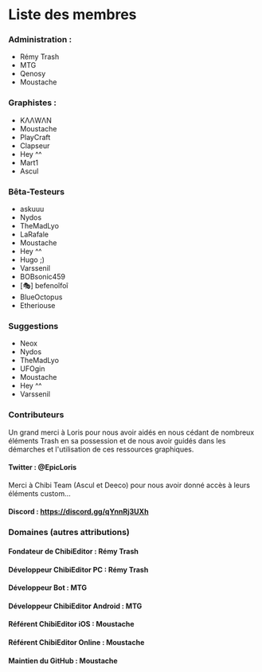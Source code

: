 # Liste des membres

### Administration :

- Rémy Trash
- MTG
- Qenosy
- Moustache

### Graphistes :

- KΛΛWΛΝ
- Moustache
- PlayCraft
- Clapseur
- Hey ^^
- Mart1
- Ascul

### Bêta-Testeurs

- askuuu
- Nydos
- TheMadLyo
- LaRafale
- Moustache
- Hey ^^
- Hugo ;)
- Varssenil
- BOBsonic459
- [🎭] befenoîfoî
- BlueOctopus
- Etheriouse

### Suggestions

- Neox
- Nydos
- TheMadLyo
- UFOgin
- Moustache
- Hey ^^
- Varssenil

### Contributeurs

Un grand merci à Loris pour nous avoir aidés en nous cédant de nombreux éléments Trash en sa possession et de nous avoir guidés dans les démarches et l'utilisation de ces ressources graphiques.
#### Twitter : @EpicLoris

Merci à Chibi Team (Ascul et Deeco) pour nous avoir donné accès à leurs éléments custom…
#### Discord : https://discord.gg/qYnnRj3UXh

### Domaines (autres attributions)

#### Fondateur de ChibiEditor : Rémy Trash
#### Développeur ChibiEditor PC : Rémy Trash

#### Développeur Bot : MTG
#### Développeur ChibiEditor Android : MTG

#### Référent ChibiEditor iOS : Moustache
#### Référent ChibiEditor Online : Moustache
#### Maintien du GitHub : Moustache
